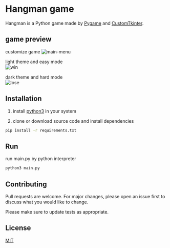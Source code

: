 # Hangman game

Hangman is a Python game made by [Pygame](https://www.pygame.org/) and [CustomTkinter](https://customtkinter.tomschimansky.com/).

## game preview

customize game
![main-menu](https://github.com/imbestboy/hangman/assets/34400350/c667df17-85da-4151-b097-33e66f56dc44)

light theme and easy mode  
![win](https://github.com/imbestboy/hangman/assets/34400350/9f7533a8-1cd8-4a14-9414-2b802edd5d3b)

dark theme and hard mode  
![lose](https://github.com/imbestboy/hangman/assets/34400350/b598d411-b9f7-4b03-b7c7-febf3111ad30)


## Installation

1. install [python3](https://www.python.org/downloads/) in your system

2. clone or download source code and install dependencies

```bash
pip install -r requirements.txt
```

## Run

run main.py by python interpreter

```bash
python3 main.py
```

## Contributing

Pull requests are welcome. For major changes, please open an issue first
to discuss what you would like to change.

Please make sure to update tests as appropriate.

## License

[MIT](https://choosealicense.com/licenses/mit/)

